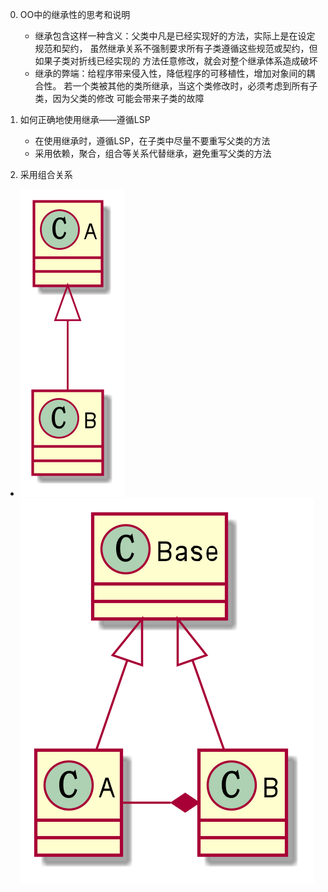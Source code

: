 0. OO中的继承性的思考和说明
    - 继承包含这样一种含义：父类中凡是已经实现好的方法，实际上是在设定规范和契约，
      虽然继承关系不强制要求所有子类遵循这些规范或契约，但如果子类对折线已经实现的
      方法任意修改，就会对整个继承体系造成破坏
    - 继承的弊端：给程序带来侵入性，降低程序的可移植性，增加对象间的耦合性。
      若一个类被其他的类所继承，当这个类修改时，必须考虑到所有子类，因为父类的修改
      可能会带来子类的故障
      

1. 如何正确地使用继承——遵循LSP
   - 在使用继承时，遵循LSP，在子类中尽量不要重写父类的方法
   - 采用依赖，聚合，组合等关系代替继承，避免重写父类的方法

2. 采用组合关系

 - ![](v1ViolateLSP/docs/v1ViolateLSP.png)![](v2ObeyLSP/docs/v2ObeyLSP.png)
    